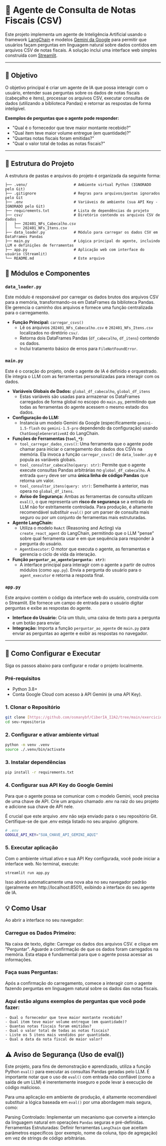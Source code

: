# 🤖 Agente de Consulta de Notas Fiscais (CSV)

Este projeto implementa um agente de Inteligência Artificial usando o framework [LangChain](https://www.langchain.com/) e modelos [Gemini da Google](https://ai.google.dev/) para permitir que usuários façam perguntas em linguagem natural sobre dados contidos em arquivos CSV de notas fiscais. A solução inclui uma interface web simples construída com [Streamlit](https://streamlit.io/).

---

## 🎯 Objetivo

O objetivo principal é criar um agente de IA que possa interagir com o usuário, entender suas perguntas sobre os dados de notas fiscais (cabeçalho e itens), processar os arquivos CSV, executar consultas de dados (utilizando a biblioteca Pandas) e retornar as respostas de forma inteligível.

**Exemplos de perguntas que o agente pode responder:**
* "Qual é o fornecedor que teve maior montante recebido?"
* "Qual item teve maior volume entregue (em quantidade)?"
* "Quantas notas fiscais foram emitidas?"
* "Qual o valor total de todas as notas fiscais?"

---

## 📂 Estrutura do Projeto

A estrutura de pastas e arquivos do projeto é organizada da seguinte forma:

```
├── .venv/                     # Ambiente virtual Python (IGNORADO pelo Git)
├── .gitignore                 # Regras para arquivos/pastas ignorados pelo Git
├── .env                       # Variáveis de ambiente (sua API Key - IGNORADO pelo Git)
├── requirements.txt           # Lista de dependências do projeto
├── csv/                       # Diretório contendo os arquivos CSV de dados
│   ├── 202401_NFs_Cabecalho.csv
│   └── 202401_NFs_Itens.csv
├── data_loader.py             # Módulo para carregar os dados CSV em DataFrames Pandas
├── main.py                    # Lógica principal do agente, incluindo LLM e definições de ferramentas
├── app.py                     # Aplicação web com interface do usuário (Streamlit)
└── README.md                  # Este arquivo
```

## 🧩 Módulos e Componentes

### `data_loader.py`

Este módulo é responsável por carregar os dados brutos dos arquivos CSV para a memória, transformando-os em DataFrames da biblioteca Pandas. Ele gerencia o caminho dos arquivos e fornece uma função centralizada para o carregamento.

* **Função Principal:** `carregar_csvs()`
    * Lê os arquivos `202401_NFs_Cabecalho.csv` e `202401_NFs_Itens.csv` localizados no diretório `csv/`.
    * Retorna dois DataFrames Pandas (`df_cabecalho`, `df_itens`) contendo os dados.
    * Inclui tratamento básico de erros para `FileNotFoundError`.

### `main.py`

Este é o coração do projeto, onde o agente de IA é definido e orquestrado. Ele integra o LLM com as ferramentas personalizadas para interagir com os dados.

* **Variáveis Globais de Dados:** `global_df_cabecalho`, `global_df_itens`
    * Estas variáveis são usadas para armazenar os DataFrames carregados de forma global no escopo do `main.py`, permitindo que todas as ferramentas do agente acessem o mesmo estado dos dados.
* **Configuração do LLM:**
    * Instancia um modelo Gemini da Google (especificamente `gemini-1.5-flash` ou `gemini-1.5-pro` dependendo da configuração) usando `ChatGoogleGenerativeAI` do LangChain.
* **Funções de Ferramentas (`tool_*`):**
    * `tool_carregar_dados_csvs()`: Uma ferramenta que o agente pode chamar para iniciar o carregamento dos dados dos CSVs na memória. Ela invoca a função `carregar_csvs()` de `data_loader.py` e popula as variáveis globais.
    * `tool_consultar_cabecalho(query: str)`: Permite que o agente execute consultas Pandas arbitrárias no `global_df_cabecalho`. A entrada `query` deve ser uma **única linha de código Pandas** que retorna um valor.
    * `tool_consultar_itens(query: str)`: Semelhante à anterior, mas opera no `global_df_itens`.
    * **Aviso de Segurança:** Ambas as ferramentas de consulta utilizam `eval()`, o que representa um **risco de segurança** se a entrada do LLM não for estritamente controlada. Para produção, é altamente recomendável substituir `eval()` por um parser de consulta mais seguro ou por um conjunto de ferramentas mais estruturadas.
* **Agente LangChain:**
    * Utiliza o modelo `ReAct` (Reasoning and Acting) via `create_react_agent` do LangChain, permitindo que o LLM "pense" sobre qual ferramenta usar e em que sequência para responder à pergunta do usuário.
    * `AgentExecutor`: O motor que executa o agente, as ferramentas e gerencia o ciclo de vida da interação.
* **Função `perguntar_ao_agente(pergunta: str)`:**
    * A interface principal para interagir com o agente a partir de outros módulos (como `app.py`). Envia a pergunta do usuário para o `agent_executor` e retorna a resposta final.

### `app.py`

Este arquivo contém o código da interface web do usuário, construída com o Streamlit. Ele fornece um campo de entrada para o usuário digitar perguntas e exibe as respostas do agente.

* **Interface do Usuário:** Cria um título, uma caixa de texto para a pergunta e um botão para enviar.
* **Integração:** Importa a função `perguntar_ao_agente` de `main.py` para enviar as perguntas ao agente e exibir as respostas no navegador.

---

## 🚀 Como Configurar e Executar

Siga os passos abaixo para configurar e rodar o projeto localmente.

### Pré-requisitos

* Python 3.8+
* Conta Google Cloud com acesso à API Gemini (e uma API Key).

### 1. Clonar o Repositório

```bash
git clone [https://github.com/osmanybf/CiberIA_I2A2/tree/main/exercicio_18-06]
cd seu-repositorio
```

### 2. Configurar e ativar ambiente virtual
```bash
python -m venv .venv
source ./.venv/bin/activate
```

### 3. Instalar dependências
```bash
pip install -r requirements.txt
```

### 4. Configurar sua API Key do Google Gemini
Para que o agente possa se comunicar com o modelo Gemini, você precisa de uma chave de API. Crie um arquivo chamado .env na raiz do seu projeto e adicione sua chave de API nele.

É crucial que este arquivo .env não seja enviado para o seu repositório Git. Certifique-se de que .env esteja listado no seu arquivo .gitignore.
```bash
# .env
GOOGLE_API_KEY="SUA_CHAVE_API_GEMINI_AQUI"
```

### 5. Executar aplicação
Com o ambiente virtual ativo e sua API Key configurada, você pode iniciar a interface web. No terminal, execute:
```bash
streamlit run app.py
```

Isso abrirá automaticamente uma nova aba no seu navegador padrão (geralmente em http://localhost:8501), exibindo a interface do seu agente de IA.

## 💡 Como Usar
Ao abrir a interface no seu navegador:

### Carregue os Dados Primeiro: 
Na caixa de texto, digite: Carregar os dados dos arquivos CSV. e clique em "Perguntar". Aguarde a confirmação de que os dados foram carregados na memória. Esta etapa é fundamental para que o agente possa acessar as informações.
### Faça suas Perguntas: 
Após a confirmação do carregamento, comece a interagir com o agente fazendo perguntas em linguagem natural sobre os dados das notas fiscais.
### Aqui estão alguns exemplos de perguntas que você pode fazer:
    - Qual o fornecedor que teve maior montante recebido?
    - Qual item teve maior volume entregue (em quantidade)?
    - Quantas notas fiscais foram emitidas?
    - Qual o valor total de todas as notas fiscais?
    - Liste os 5 itens mais vendidos por quantidade.
    - Qual a data da nota fiscal de maior valor?

## ⚠️ Aviso de Segurança (Uso de eval())
Este projeto, para fins de demonstração e aprendizado, utiliza a função Python `eval()` para executar as consultas Pandas geradas pelo LLM. É importante notar que o uso de `eval()` com entrada não confiável (como a saída de um LLM) é inerentemente inseguro e pode levar à execução de código malicioso.

Para uma aplicação em ambiente de produção, é altamente recomendável substituir a lógica baseada em `eval()` por uma abordagem mais segura, como:

Parsing Controlado: Implementar um mecanismo que converte a intenção da linguagem natural em operações `Pandas` seguras e pré-definidas.
Ferramentas Estruturadas: Definir ferramentas `LangChain` que aceitam parâmetros específicos (por exemplo, nome da coluna, tipo de agregação) em vez de strings de código arbitrárias.